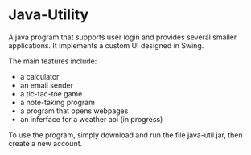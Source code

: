 # Java-Utility
A java program that supports user login and provides several smaller applications. It implements a custom UI designed in Swing.

The main features include:
- a calculator
- an email sender
- a tic-tac-toe game
- a note-taking program
- a program that opens webpages
- an inferface for a weather api (in progress)

To use the program, simply download and run the file java-util.jar, then create a new account.
